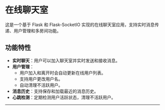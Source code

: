 # 在线聊天室

这是一个基于 Flask 和 Flask-SocketIO 实现的在线聊天室应用，支持实时消息传递、用户管理和多房间功能。

## 功能特性

- **实时聊天**：用户可以加入聊天室并实时发送和接收消息。
- **用户管理**：
  - 用户加入和离开时会自动更新在线用户列表。
  - 支持用户更改用户名。
  - 自动清理不活跃用户。
- **消息历史**：支持保存和加载最近的消息历史。
- **心跳检测**：定期检测用户活跃状态，清理不活跃用户。

---
